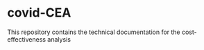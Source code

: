 # covid-CEA
This repository contains the technical documentation for the cost-effectiveness analysis
